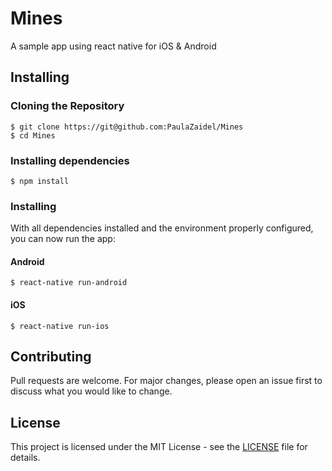 # Mines
A sample app using react native for iOS & Android

## Installing

### Cloning the Repository
```
$ git clone https://git@github.com:PaulaZaidel/Mines
$ cd Mines
```

### Installing dependencies
```
$ npm install
```

### Installing
With all dependencies installed and the environment properly configured, you can now run the app:

#### Android
```
$ react-native run-android
```

#### iOS
```
$ react-native run-ios
```

## Contributing
Pull requests are welcome. For major changes, please open an issue first to discuss what you would like to change.

## License
This project is licensed under the MIT License - see the [LICENSE](https://github.com/PaulaZaidel/Mines/blob/master/LICENSE) file for details.
